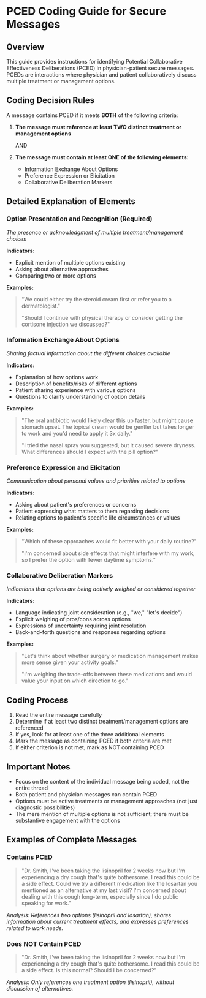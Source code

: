 # PCED Coding Guide for Secure Messages

## Overview
This guide provides instructions for identifying Potential Collaborative Effectiveness Deliberations (PCED) in physician-patient secure messages. PCEDs are interactions where physician and patient collaboratively discuss multiple treatment or management options.

## Coding Decision Rules

A message contains PCED if it meets **BOTH** of the following criteria:

1. **The message must reference at least TWO distinct treatment or management options**
   
   AND
   
2. **The message must contain at least ONE of the following elements:**
   - Information Exchange About Options
   - Preference Expression or Elicitation
   - Collaborative Deliberation Markers

## Detailed Explanation of Elements

### Option Presentation and Recognition (Required)
*The presence or acknowledgment of multiple treatment/management choices*

**Indicators:**
- Explicit mention of multiple options existing
- Asking about alternative approaches
- Comparing two or more options

**Examples:**
> "We could either try the steroid cream first or refer you to a dermatologist."
> 
> "Should I continue with physical therapy or consider getting the cortisone injection we discussed?"

### Information Exchange About Options
*Sharing factual information about the different choices available*

**Indicators:**
- Explanation of how options work
- Description of benefits/risks of different options
- Patient sharing experience with various options
- Questions to clarify understanding of option details

**Examples:**
> "The oral antibiotic would likely clear this up faster, but might cause stomach upset. The topical cream would be gentler but takes longer to work and you'd need to apply it 3x daily."
> 
> "I tried the nasal spray you suggested, but it caused severe dryness. What differences should I expect with the pill option?"

### Preference Expression and Elicitation
*Communication about personal values and priorities related to options*

**Indicators:**
- Asking about patient's preferences or concerns
- Patient expressing what matters to them regarding decisions
- Relating options to patient's specific life circumstances or values

**Examples:**
> "Which of these approaches would fit better with your daily routine?"
> 
> "I'm concerned about side effects that might interfere with my work, so I prefer the option with fewer daytime symptoms."

### Collaborative Deliberation Markers
*Indications that options are being actively weighed or considered together*

**Indicators:**
- Language indicating joint consideration (e.g., "we," "let's decide")
- Explicit weighing of pros/cons across options
- Expressions of uncertainty requiring joint resolution
- Back-and-forth questions and responses regarding options

**Examples:**
> "Let's think about whether surgery or medication management makes more sense given your activity goals."
> 
> "I'm weighing the trade-offs between these medications and would value your input on which direction to go."

## Coding Process

1. Read the entire message carefully
2. Determine if at least two distinct treatment/management options are referenced
3. If yes, look for at least one of the three additional elements
4. Mark the message as containing PCED if both criteria are met
5. If either criterion is not met, mark as NOT containing PCED

## Important Notes

- Focus on the content of the individual message being coded, not the entire thread
- Both patient and physician messages can contain PCED
- Options must be active treatments or management approaches (not just diagnostic possibilities)
- The mere mention of multiple options is not sufficient; there must be substantive engagement with the options

## Examples of Complete Messages

### Contains PCED
> "Dr. Smith, I've been taking the lisinopril for 2 weeks now but I'm experiencing a dry cough that's quite bothersome. I read this could be a side effect. Could we try a different medication like the losartan you mentioned as an alternative at my last visit? I'm concerned about dealing with this cough long-term, especially since I do public speaking for work."

*Analysis: References two options (lisinopril and losartan), shares information about current treatment effects, and expresses preferences related to work needs.*

### Does NOT Contain PCED
> "Dr. Smith, I've been taking the lisinopril for 2 weeks now but I'm experiencing a dry cough that's quite bothersome. I read this could be a side effect. Is this normal? Should I be concerned?"

*Analysis: Only references one treatment option (lisinopril), without discussion of alternatives.*
